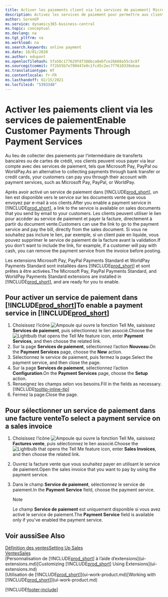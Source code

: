 ```yaml
---
title: Activer les paiements client via les services de paiement| Microsoft Docs
description: Activez les services de paiement pour permettre aux clients de payer facilement leurs factures.
author: SorenGP
ms.service: dynamics365-business-central
ms.topic: conceptual
ms.devlang: na
ms.tgt_pltfrm: na
ms.workload: na
ms.search.keywords: online payment
ms.date: 10/01/2020
ms.author: edupont
ms.openlocfilehash: 5fa58c177629fdf386bca0ebfce2b668a55cbc8f
ms.sourcegitcommit: ff2b55b7e790447e0c1fcd5c2ec7f7610338ebaa
ms.translationtype: HT
ms.contentlocale: fr-FR
ms.lasthandoff: 02/15/2021
ms.locfileid: "5393348"
---
```

# <a name="enable-customer-payments-through-payment-services"></a><span data-ttu-id="6b61e-103">Activer les paiements client via les services de paiement</span><span class="sxs-lookup"><span data-stu-id="6b61e-103">Enable Customer Payments Through Payment Services</span></span>
<span data-ttu-id="6b61e-104">Au lieu de collecter des paiements par l’intermédiaire de transferts bancaires ou de cartes de crédit, vos clients peuvent vous payer via leur compte avec des services de paiement, tels que Microsoft Pay, PayPal ou WorldPay.</span><span class="sxs-lookup"><span data-stu-id="6b61e-104">As an alternative to collecting payments through bank transfer or credit cards, your customers can pay you through their account with payment services, such as Microsoft Pay, PayPal, or WorldPay.</span></span>  

<span data-ttu-id="6b61e-105">Après avoir activé un service de paiement dans [!INCLUDE[prod_short](includes/prod_short.md)], un lien est disponible vers le service sur les documents vente que vous envoyez par e-mail à vos clients.</span><span class="sxs-lookup"><span data-stu-id="6b61e-105">After you enable a payment service in [!INCLUDE[prod_short](includes/prod_short.md)], a link to the service is available on sales documents that you send by email to your customers.</span></span> <span data-ttu-id="6b61e-106">Les clients peuvent utiliser le lien pour accéder au service de paiement et payer la facture, directement à partir du document vente.</span><span class="sxs-lookup"><span data-stu-id="6b61e-106">Customers can use the link to go to the payment service and pay the bill, directly from the sales document.</span></span> <span data-ttu-id="6b61e-107">Si vous ne souhaitez pas inclure le lien, par exemple, si un client paie en liquide, vous pouvez supprimer le service de paiement de la facture avant la validation.</span><span class="sxs-lookup"><span data-stu-id="6b61e-107">If you don't want to include the link, for example, if a customer will pay with cash, you can remove the payment service from the invoice before posting.</span></span>  

<span data-ttu-id="6b61e-108">Les extensions Microsoft Pay, PayPal Payments Standard et WorldPay Payments Standard sont installées dans [!INCLUDE[prod_short](includes/prod_short.md)] et sont prêtes à être activées.</span><span class="sxs-lookup"><span data-stu-id="6b61e-108">The Microsoft Pay, PayPal Payments Standard, and WorldPay Payments Standard extensions are installed in [!INCLUDE[prod_short](includes/prod_short.md)], and are ready for you to enable.</span></span>  

## <a name="to-enable-a-payment-service-in-prod_short"></a><span data-ttu-id="6b61e-109">Pour activer un service de paiement dans [!INCLUDE[prod_short](includes/prod_short.md)]</span><span class="sxs-lookup"><span data-stu-id="6b61e-109">To enable a payment service in [!INCLUDE[prod_short](includes/prod_short.md)]</span></span>
1. <span data-ttu-id="6b61e-110">Choisissez l’icône ![Ampoule qui ouvre la fonction Tell Me](media/ui-search/search_small.png "Dites-moi ce que vous voulez faire"), saisissez **Services de paiement**, puis sélectionnez le lien associé.</span><span class="sxs-lookup"><span data-stu-id="6b61e-110">Choose the ![Lightbulb that opens the Tell Me feature](media/ui-search/search_small.png "Tell me what you want to do") icon, enter **Payment Services**, and then choose the related link.</span></span>  
2. <span data-ttu-id="6b61e-111">Sur la page **Services de paiement**, sélectionnez l’action **Nouveau**.</span><span class="sxs-lookup"><span data-stu-id="6b61e-111">On the **Payment Services** page, choose the **New** action.</span></span>  
3. <span data-ttu-id="6b61e-112">Sélectionnez le service de paiement, puis fermez la page.</span><span class="sxs-lookup"><span data-stu-id="6b61e-112">Select the payment service, and then close the page.</span></span>  
4. <span data-ttu-id="6b61e-113">Sur la page **Services de paiement**, sélectionnez l’action **Configuration**.</span><span class="sxs-lookup"><span data-stu-id="6b61e-113">On the **Payment Services** page, choose the **Setup** action.</span></span>  
5. <span data-ttu-id="6b61e-114">Renseignez les champs selon vos besoins.</span><span class="sxs-lookup"><span data-stu-id="6b61e-114">Fill in the fields as necessary.</span></span> [!INCLUDE[tooltip-inline-tip](includes/tooltip-inline-tip_md.md)]  
6. <span data-ttu-id="6b61e-115">Fermez la page.</span><span class="sxs-lookup"><span data-stu-id="6b61e-115">Close the page.</span></span>  

## <a name="to-select-a-payment-service-on-a-sales-invoice"></a><span data-ttu-id="6b61e-116">Pour sélectionner un service de paiement dans une facture vente</span><span class="sxs-lookup"><span data-stu-id="6b61e-116">To select a payment service on a sales invoice</span></span>
1. <span data-ttu-id="6b61e-117">Choisissez l’icône ![Ampoule qui ouvre la fonction Tell Me](media/ui-search/search_small.png "Dites-moi ce que vous voulez faire"), saisissez **Factures vente**, puis sélectionnez le lien associé.</span><span class="sxs-lookup"><span data-stu-id="6b61e-117">Choose the ![Lightbulb that opens the Tell Me feature](media/ui-search/search_small.png "Tell me what you want to do") icon, enter **Sales Invoices**, and then choose the related link.</span></span>  
2. <span data-ttu-id="6b61e-118">Ouvrez la facture vente que vous souhaitez payer en utilisant le service de paiement.</span><span class="sxs-lookup"><span data-stu-id="6b61e-118">Open the sales invoice that you want to pay by using the payment service.</span></span>  
3. <span data-ttu-id="6b61e-119">Dans le champ **Service de paiement**, sélectionnez le service de paiement.</span><span class="sxs-lookup"><span data-stu-id="6b61e-119">In the **Payment Service** field, choose the payment service.</span></span>  

    > [!NOTE]  
    > <span data-ttu-id="6b61e-120">Le champ **Service de paiement** est uniquement disponible si vous avez activé le service de paiement.</span><span class="sxs-lookup"><span data-stu-id="6b61e-120">The **Payment Service** field is available only if you've enabled the payment service.</span></span>  

## <a name="see-also"></a><span data-ttu-id="6b61e-121">Voir aussi</span><span class="sxs-lookup"><span data-stu-id="6b61e-121">See Also</span></span>  
[<span data-ttu-id="6b61e-122">Définition des ventes</span><span class="sxs-lookup"><span data-stu-id="6b61e-122">Setting Up Sales</span></span>](sales-setup-sales.md)  
[<span data-ttu-id="6b61e-123">Ventes</span><span class="sxs-lookup"><span data-stu-id="6b61e-123">Sales</span></span>](sales-manage-sales.md)  
<span data-ttu-id="6b61e-124">[Personnalisation de [!INCLUDE[prod_short](includes/prod_short.md)] à l’aide d’extensions](ui-extensions.md)</span><span class="sxs-lookup"><span data-stu-id="6b61e-124">[Customizing [!INCLUDE[prod_short](includes/prod_short.md)] Using Extensions](ui-extensions.md)</span></span>  
<span data-ttu-id="6b61e-125">[Utilisation de [!INCLUDE[prod_short](includes/prod_short.md)]](ui-work-product.md)</span><span class="sxs-lookup"><span data-stu-id="6b61e-125">[Working with [!INCLUDE[prod_short](includes/prod_short.md)]](ui-work-product.md)</span></span>  


[!INCLUDE[footer-include](includes/footer-banner.md)]